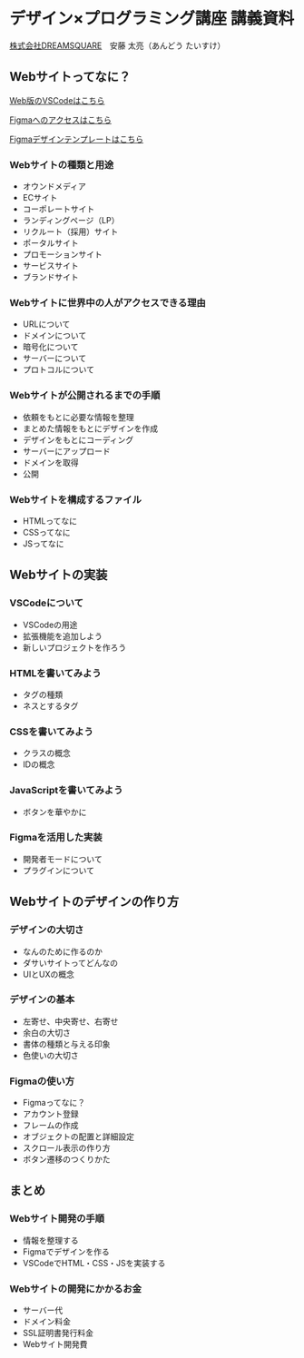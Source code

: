 # デザイン×プログラミング講座 講義資料

[株式会社DREAMSQUARE](https://www.minecraft.net/ja-jp)　安藤 太亮（あんどう たいすけ）

## Webサイトってなに？

[Web版のVSCodeはこちら](https://vscode.dev/?vscode-lang=ja-jp)

[Figmaへのアクセスはこちら](https://www.figma.com)

[Figmaデザインテンプレートはこちら](https://www.figma.com/proto/DApg2LJfIj9Yykl7ZaOWxd/PROFILE-SITE?node-id=1-3&t=yTWzBxkXyVrzAMuT-1&scaling=scale-down-width&content-scaling=fixed&page-id=0%3A1)

### Webサイトの種類と用途

- オウンドメディア
- ECサイト
- コーポレートサイト
- ランディングページ（LP）
- リクルート（採用）サイト
- ポータルサイト
- プロモーションサイト
- サービスサイト
- ブランドサイト

### Webサイトに世界中の人がアクセスできる理由

- URLについて
- ドメインについて
- 暗号化について
- サーバーについて
- プロトコルについて

### Webサイトが公開されるまでの手順

- 依頼をもとに必要な情報を整理
- まとめた情報をもとにデザインを作成
- デザインをもとにコーディング
- サーバーにアップロード
- ドメインを取得
- 公開

### Webサイトを構成するファイル

- HTMLってなに
- CSSってなに
- JSってなに

## Webサイトの実装

### VSCodeについて

- VSCodeの用途
- 拡張機能を追加しよう
- 新しいプロジェクトを作ろう

### HTMLを書いてみよう

- タグの種類
- ネスとするタグ

### CSSを書いてみよう

- クラスの概念
- IDの概念

### JavaScriptを書いてみよう

- ボタンを華やかに

### Figmaを活用した実装

- 開発者モードについて
- プラグインについて

## Webサイトのデザインの作り方

### デザインの大切さ

- なんのために作るのか
- ダサいサイトってどんなの
- UIとUXの概念

### デザインの基本

- 左寄せ、中央寄せ、右寄せ
- 余白の大切さ
- 書体の種類と与える印象
- 色使いの大切さ

### Figmaの使い方

- Figmaってなに？
- アカウント登録
- フレームの作成
- オブジェクトの配置と詳細設定
- スクロール表示の作り方
- ボタン遷移のつくりかた

## まとめ

### Webサイト開発の手順

- 情報を整理する
- Figmaでデザインを作る
- VSCodeでHTML・CSS・JSを実装する

### Webサイトの開発にかかるお金

- サーバー代
- ドメイン料金
- SSL証明書発行料金
- Webサイト開発費

